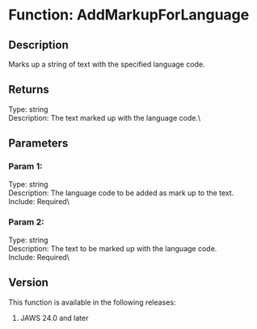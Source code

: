 # Function: AddMarkupForLanguage

## Description

Marks up a string of text with the specified language code.

## Returns

Type: string\
Description: The text marked up with the language code.\

## Parameters

### Param 1:

Type: string\
Description: The language code to be added as mark up to the text.\
Include: Required\

### Param 2:

Type: string\
Description: The text to be marked up with the language code.\
Include: Required\

## Version

This function is available in the following releases:

1.  JAWS 24.0 and later
